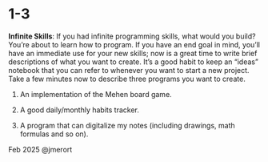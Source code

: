 # 1-3
**Infinite Skills**: If you had infinite programming skills, what would you build?
You’re about to learn how to program. If you have an end goal in mind, you’ll
have an immediate use for your new skills; now is a great time to write brief
descriptions of what you want to create. It’s a good habit to keep an “ideas”
notebook that you can refer to whenever you want to start a new project. Take
a few minutes now to describe three programs you want to create.

1) An implementation of the Mehen board game. 

2) A good daily/monthly habits tracker.

3) A program that can digitalize my notes (including drawings, math formulas and so on).

Feb 2025
@jmerort